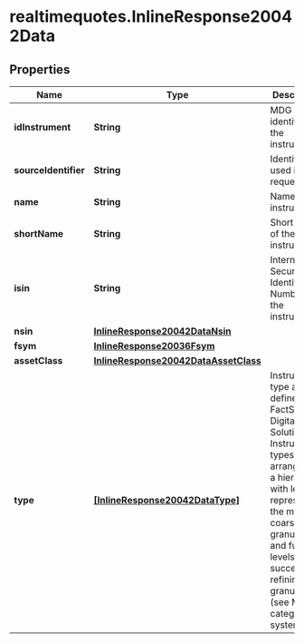 # realtimequotes.InlineResponse20042Data

## Properties

Name | Type | Description | Notes
------------ | ------------- | ------------- | -------------
**idInstrument** | **String** | MDG identifier of the instrument. | [optional] 
**sourceIdentifier** | **String** | Identifier used in the request. | [optional] 
**name** | **String** | Name of the instrument. | [optional] 
**shortName** | **String** | Short name of the instrument. | [optional] 
**isin** | **String** | International Securities Identification Number of the instrument. | [optional] 
**nsin** | [**InlineResponse20042DataNsin**](InlineResponse20042DataNsin.md) |  | [optional] 
**fsym** | [**InlineResponse20036Fsym**](InlineResponse20036Fsym.md) |  | [optional] 
**assetClass** | [**InlineResponse20042DataAssetClass**](InlineResponse20042DataAssetClass.md) |  | [optional] 
**type** | [**[InlineResponse20042DataType]**](InlineResponse20042DataType.md) | Instrument type as defined by FactSet Digital Solutions. Instrument types are arranged in a hierarchy, with level 1 representing the most coarse granularity and further levels successively refining the granularity (see MDG category system 18). | [optional] 


